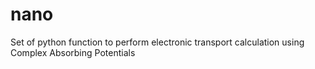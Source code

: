 # nano
Set of python function to perform electronic transport calculation using Complex Absorbing Potentials
